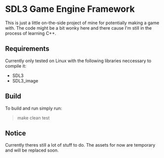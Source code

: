 # SDL3 Game Engine Framework

This is just a little on-the-side project of mine for potentially making a game with. The code might be a bit wonky here and there cause I'm still in the process of learning C++.

## Requirements

Currently only tested on Linux with the following libraries neccessary to compile it:

- SDL3
- SDL3_image

## Build

To build and run simply run:

> make clean test

## Notice

Currently theres still a lot of stuff to do. The assets for now are temporary and will be replaced soon.
